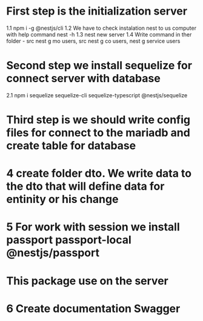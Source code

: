 # First step is the initialization server

1.1 npm i -g @nestjs/cli
1.2 We have to check instalation nest to us computer with help command nest -h
1.3 nest new server
1.4 Write command in ther folder - src nest g mo users, src nest g co users, nest g service users

# Second step we install sequelize for connect server with database

2.1 npm i sequelize sequelize-cli sequelize-typescript @nestjs/sequelize

# Third step is we should write config files for connect to the mariadb and create table for database
# 4 create folder dto. We write data to the dto that will define data for entinity or his change
# 5 For work with session we install passport passport-local @nestjs/passport
# This package use on the server

# 6 Create documentation Swagger